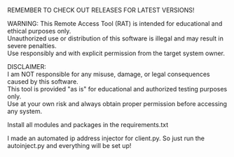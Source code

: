 REMEMBER TO CHECK OUT RELEASES FOR LATEST VERSIONS!

WARNING: This Remote Access Tool (RAT) is intended for educational and ethical purposes only.  
Unauthorized use or distribution of this software is illegal and may result in severe penalties.  
Use responsibly and with explicit permission from the target system owner.

DISCLAIMER:  
I am NOT responsible for any misuse, damage, or legal consequences caused by this software.  
This tool is provided "as is" for educational and authorized testing purposes only.  
Use at your own risk and always obtain proper permission before accessing any system.



Install all modules and packages in the requirements.txt

I made an automated ip address injector for client.py.
So just run the autoinject.py and everything will be set up!
